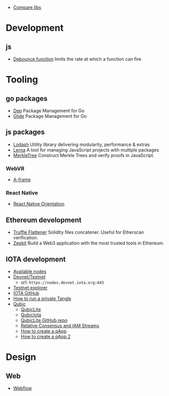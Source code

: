- [Compare libs](libhunt.com)

# Development

## js

- [Debounce function](https://davidwalsh.name/javascript-debounce-function) limits the rate at which a function can fire

# Tooling

## go packages

- [Dep](https://github.com/golang/dep) Package Management for Go
- [Glide](https://glide.sh/) Package Management for Go

## js packages

- [Lodash](https://lodash.com/) Utility library delivering modularity, performance & extras
- [Lerna](https://lernajs.io/) A tool for managing JavaScript projects with multiple packages
- [MerkleTree](https://merkletree.js.org/) Construct Merkle Trees and verify proofs in JavaScript.


### WebVR
- [A-frame](https://aframe.io)

### React Native

- [React Native Orientation](https://www.npmjs.com/package/react-native-orientation)

## Ethereum development

- [Truffle Flattener](https://github.com/nomiclabs/truffle-flattener) Solidity files concatener. Useful for Etherscan verification.
- [Zepkit](https://zepkit.zeppelinos.org/?utm_campaign=zos-announcement-zepkit&utm_medium=blog&utm_source=wordpress) Build a Web3 application with the most trusted tools in Ethereum.

## IOTA development

- [Available nodes](https://iota.dance/)
- [Devnet/Testnet](https://nodes.devnet.iota.org:443)
  - url: `https://nodes.devnet.iota.org:443`
- [Testnet explorer](https://devnet.thetangle.org/)
- [IOTA GitHub](https://github.com/iotaledger)
- [How to run a private Tangle](https://github.com/iotaledger/compass/blob/master/docs/HOWTO_private_tangle.md)
- [Qubic](https://qubic.iota.org/)
  - [QubicLite](http://qubiclite.org/)
  - [QubicIota](https://qubiota.com/)
  - [QubicLite GitHub repo](https://github.com/qubiclite)
  - [Relative Consensus and IAM Streams](https://medium.com/@micro_hash/qubic-lite-explained-an-introduction-to-relative-consensus-and-iam-streams-523a780f7784)
  - [How to create a qApp](http://qame.org/create)
  - [How to create a qApp 2](https://ecosystem.iota.org/tutorials/how-to-create-your-own-qapp-with-qubiclite)

# Design

## Web

- [Webflow](webflow.com)
